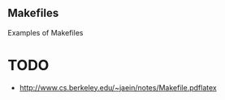Makefiles
---

Examples of Makefiles 

# TODO
*  http://www.cs.berkeley.edu/~jaein/notes/Makefile.pdflatex
